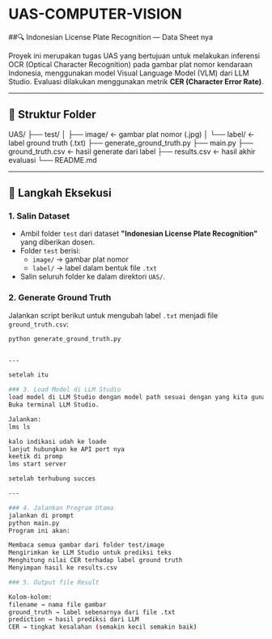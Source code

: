 # UAS-COMPUTER-VISION

##🔍 Indonesian License Plate Recognition — Data Sheet nya

Proyek ini merupakan tugas UAS yang bertujuan untuk melakukan inferensi OCR (Optical Character Recognition) pada gambar plat nomor kendaraan Indonesia, menggunakan model Visual Language Model (VLM) dari LLM Studio. Evaluasi dilakukan menggunakan metrik **CER (Character Error Rate)**.

---

## 📁 Struktur Folder
UAS/
├── test/
│ ├── image/ ← gambar plat nomor (.jpg)
│ └── label/ ← label ground truth (.txt)
├── generate_ground_truth.py
├── main.py
├── ground_truth.csv ← hasil generate dari label
├── results.csv ← hasil akhir evaluasi
└── README.md


---

## 🚀 Langkah Eksekusi

### 1. Salin Dataset
- Ambil folder `test` dari dataset **"Indonesian License Plate Recognition"** yang diberikan dosen.
- Folder `test` berisi:
  - `image/` → gambar plat nomor
  - `label/` → label dalam bentuk file `.txt`
- Salin seluruh folder ke dalam direktori `UAS/`.

### 2. Generate Ground Truth
Jalankan script berikut untuk mengubah label `.txt` menjadi file `ground_truth.csv`:

```bash
python generate_ground_truth.py


---

setelah itu 

### 3. Load Model di LLM Studio
load model di LLM Studio dengan model path sesuai dengan yang kita gunakan kalo saya "llava-v1.6-34b"
Buka terminal LLM Studio.

Jalankan:
lms ls

kalo indikasi udah ke loade
lanjut hubungkan ke API port nya
keetik di promp
lms start server

setelah terhubung succes

---

### 4. Jalankan Program Utama
jalankan di prompt 
python main.py
Program ini akan:

Membaca semua gambar dari folder test/image
Mengirimkan ke LLM Studio untuk prediksi teks
Menghitung nilai CER terhadap label ground truth
Menyimpan hasil ke results.csv

### 5. Output file Result

Kolom-kolom:
filename → nama file gambar
ground_truth → label sebenarnya dari file .txt
prediction → hasil prediksi dari LLM
CER → tingkat kesalahan (semakin kecil semakin baik)

 
